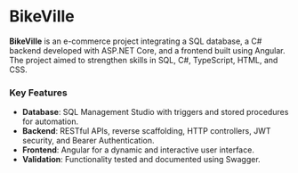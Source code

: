 # BikeVille

**BikeVille** is an e-commerce project integrating a SQL database, a C# backend developed with ASP.NET Core, and a frontend built using Angular. The project aimed to strengthen skills in SQL, C#, TypeScript, HTML, and CSS.

### Key Features
- **Database**: SQL Management Studio with triggers and stored procedures for automation.
- **Backend**: RESTful APIs, reverse scaffolding, HTTP controllers, JWT security, and Bearer Authentication.
- **Frontend**: Angular for a dynamic and interactive user interface.
- **Validation**: Functionality tested and documented using Swagger.

